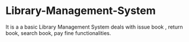 # Library-Management-System
It is a a basic Library Management System deals with issue book , return book, search book, pay fine functionalities.
